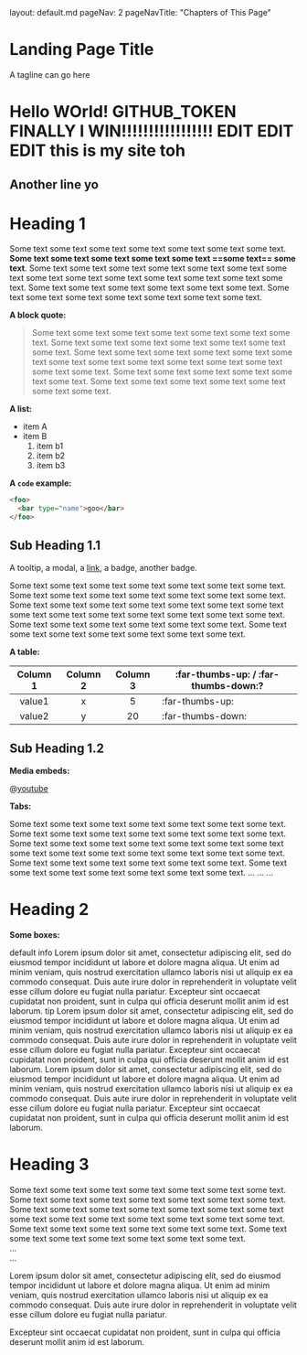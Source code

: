<frontmatter>
  layout: default.md
  pageNav: 2
  pageNavTitle: "Chapters of This Page"
</frontmatter>

<br>

<div class="jumbotron jumbotron-fluid bg-primary text-white">
  <div class="container">
    <h1 class="display-4 no-index">Landing Page Title</h1>
    <p class="lead">A tagline can go here</p>
  </div>
</div>

<tabs>
<tab header="hello">
<tabs>
<tab header="1">
<box>
<h1>Hello WOrld! GITHUB_TOKEN FINALLY I WIN!!!!!!!!!!!!!!!!! EDIT EDIT EDIT this is my site toh</h1>
</box>
</tab>
</tabs>
</tab>
<tab header="hello 2">
<box>
<h2>Another line yo</h2>
</box>
</tab>
</tabs>

# Heading 1
Some text some text some text some text some text some text some text. **Some text some text some text some text some text ==some text== some text**. Some text some text some text some text some text some text some text some text some text some text some text some text some text some text. Some text some text some text some text some text some text. Some text some text some text some text some text some text some text.

**A block quote:**

> Some text some text some text some text some text some text some text. Some text some text some text some text some text some text some text. Some text some text some text some text some text some text some text some text some text some text some text some text some text some text. Some text some text some text some text some text some text. Some text some text some text some text some text some text some text.

**A list:**

* item A
* item B
  1. item b1
  1. item b2
  1. item b3

**A `code` example:**

```html
<foo>
  <bar type="name">goo</bar>
</foo>
```

## Sub Heading 1.1

A <tooltip effect="scale" content=":exclamation: some **important explanation**" placement="top" trigger="hover">tooltip</tooltip>, a <trigger for="modal:modalinfo" trigger="click">modal</trigger>, a <a href="https://markbind.org/">link</a>, a <span class="badge badge-danger">badge</span>, another <span class="badge badge-warning">badge</span>.

<modal header="Modal Title" id="modal:modalinfo">
Some text some text some text some text some text some text some text. Some text some text some text some text some text some text some text. Some text some text some text some text some text some text some text some text some text some text some text some text some text some text. Some text some text some text some text some text some text. Some text some text some text some text some text some text some text.
</modal>

**A table:**

Column 1 | Column 2 | Column 3 | :far-thumbs-up: / :far-thumbs-down:?
:------: | :------: | :------: | ----
value1   | x        | 5        | :far-thumbs-up:
value2   | y        | 20       | :far-thumbs-down:


## Sub Heading 1.2

**Media embeds:**

@[youtube](http://www.youtube.com/watch?v=v40b3ExbM0c)

**Tabs:**

<tabs>
  <tab header="Tab X">
    Some text some text some text some text some text some text some text. Some text some text some text some text some text some text some text. Some text some text some text some text some text some text some text some text some text some text some text some text some text some text. Some text some text some text some text some text some text. Some text some text some text some text some text some text some text.
  </tab>
  <tab header="Tab Y">
    ...
  </tab>
  <tab-group header="Tab group">
    <tab header="Tab Y.1">
      ...
    </tab>
    <tab header="Tab Y.2">
      ...
    </tab>
  </tab-group>
</tabs>

<br>

# Heading 2

**Some boxes:**

<box>
    default
</box>
<box type="info">
    info
</box>
<box type="warning" dismissible>
    Lorem ipsum dolor sit amet, consectetur adipiscing elit, sed do eiusmod tempor incididunt ut labore et dolore magna aliqua. Ut enim ad minim veniam, quis nostrud exercitation ullamco laboris nisi ut aliquip ex ea commodo consequat. Duis aute irure dolor in reprehenderit in voluptate velit esse cillum dolore eu fugiat nulla pariatur. Excepteur sint occaecat cupidatat non proident, sunt in culpa qui officia deserunt mollit anim id est laborum.
</box>
<box type="tip" header="Tip box heading">
    tip
</box>
<box type="success" header="Tip box heading">
    Lorem ipsum dolor sit amet, consectetur adipiscing elit, sed do eiusmod tempor incididunt ut labore et dolore magna aliqua. Ut enim ad minim veniam, quis nostrud exercitation ullamco laboris nisi ut aliquip ex ea commodo consequat. Duis aute irure dolor in reprehenderit in voluptate velit esse cillum dolore eu fugiat nulla pariatur. Excepteur sint occaecat cupidatat non proident, sunt in culpa qui officia deserunt mollit anim id est laborum.
</box>
<box type="important" dismissible header="Tip box heading">
    Lorem ipsum dolor sit amet, consectetur adipiscing elit, sed do eiusmod tempor incididunt ut labore et dolore magna aliqua. Ut enim ad minim veniam, quis nostrud exercitation ullamco laboris nisi ut aliquip ex ea commodo consequat. Duis aute irure dolor in reprehenderit in voluptate velit esse cillum dolore eu fugiat nulla pariatur. Excepteur sint occaecat cupidatat non proident, sunt in culpa qui officia deserunt mollit anim id est laborum.
</box>

<br>

# Heading 3

<panel header="Expandable panel" type="info">
  Some text some text some text some text some text some text some text. Some text some text some text some text some text some text some text. Some text some text some text some text some text some text some text some text some text some text some text some text some text some text. Some text some text some text some text some text some text. Some text some text some text some text some text some text some text.
</panel>
<br>
<panel header="Expanded panel" alt="Minimized panel" type="success" minimized>
  ...
</panel>
<br>
<panel header="Expanded panel" alt="Minimized panel" type="seamless">
  ...
</panel>
<br>

Lorem ipsum dolor sit amet, consectetur adipiscing elit, sed do eiusmod tempor incididunt ut labore et dolore magna aliqua.
<panel header="___Minimal panel **->**___" type="minimal" alt="Minimal panel" popup-url="https://markbind.org/userGuide/usingComponents.html#panels" no-switch>
Ut enim ad minim veniam, quis nostrud exercitation ullamco laboris nisi ut aliquip ex ea commodo consequat. Duis aute irure dolor in reprehenderit in voluptate velit esse cillum dolore eu fugiat nulla pariatur.
</panel>

Excepteur sint occaecat cupidatat non proident, sunt in culpa qui officia deserunt mollit anim id est laborum.

